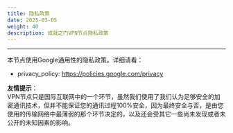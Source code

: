 ```yaml
---
title: 隐私政策
date: 2025-03-05
weight: 40
description: 成就之门VPN节点隐私政策
---
```


---
本节点使用Google通用性的隐私政策。详细请看：  

- privacy_policy: https://policies.google.com/privacy

**友情提示**：  
VPN节点只是国际互联网中的一个环节，虽然我们使用了我们认为足够安全的加密通讯技术，但并不能保证您的通讯过程100%安全，因为最终安全与否，是由您使用的传输网络中最薄弱的那个环节决定的，以及还会受其它一些尚未发现或者未公开的未知因素的影响。